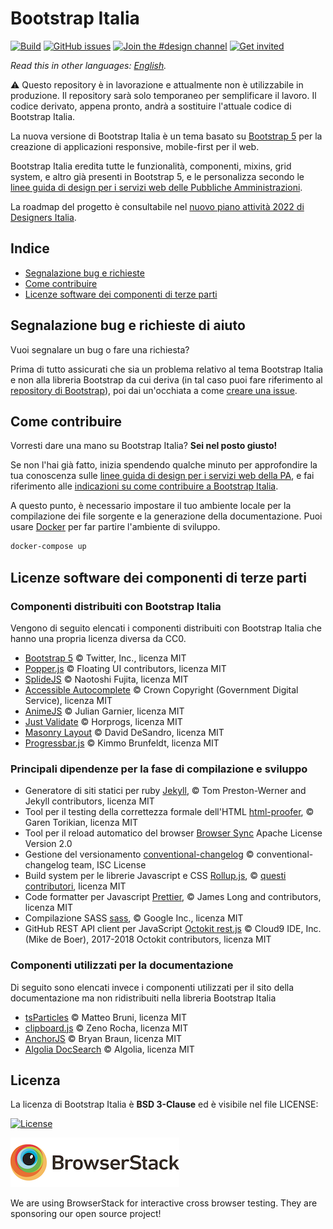# Bootstrap Italia

<!-- [![Versione](https://img.shields.io/npm/v/bootstrap-italia.svg?logo=npm)](https://github.com/italia/bootstrap-italia/releases) -->
[![Build](https://github.com/italia/bootstrap-italia-next/actions/workflows/ci.yml/badge.svg)](https://github.com/italia/bootstrap-italia-next/actions)
[![GitHub issues](https://img.shields.io/github/issues/italia/bootstrap-italia-next.svg)](https://github.com/italia/bootstrap-italia-next/issues)
[![Join the #design channel](https://img.shields.io/badge/Slack%20channel-%23design-blue.svg)](https://developersitalia.slack.com/messages/C7VPAUVB3/)
[![Get invited](https://slack.developers.italia.it/badge.svg)](https://slack.developers.italia.it/)

_Read this in other languages: [English](README.EN.md)._

⚠️ Questo repository è in lavorazione e attualmente non è utilizzabile in produzione. Il repository sarà solo temporaneo per semplificare il lavoro. Il codice derivato, appena pronto, andrà a sostituire l'attuale codice di Bootstrap Italia.

La nuova versione di Bootstrap Italia è un tema basato su [Bootstrap 5](https://getbootstrap.com/docs/5.1/getting-started/introduction/) per la creazione di applicazioni responsive, mobile-first per il web.

Bootstrap Italia eredita tutte le funzionalità, componenti, mixins, grid system, e altro già presenti in Bootstrap 5, e le personalizza secondo le [linee guida di design per i servizi web delle Pubbliche Amministrazioni](https://docs.italia.it/italia/designers-italia/design-linee-guida-docs/).

La roadmap del progetto è consultabile nel [nuovo piano attività 2022 di Designers Italia](https://designers.italia.it/piano-attivita/).

<!-- **[Vedi la documentazione completa »](https://italia.github.io/bootstrap-italia/)**

oppure

**[Scarica l'ultima versione della libreria »](https://github.com/italia/bootstrap-italia/releases)** -->

## Indice

- [Segnalazione bug e richieste](#segnalazione-bug-e-richieste-di-aiuto)
- [Come contribuire](#come-contribuire)
- [Licenze software dei componenti di terze parti](#licenze-software-dei-componenti-di-terze-parti)

## Segnalazione bug e richieste di aiuto

Vuoi segnalare un bug o fare una richiesta?

Prima di tutto assicurati che sia un problema relativo al tema Bootstrap Italia e non alla libreria Bootstrap da cui deriva
(in tal caso puoi fare riferimento al [repository di Bootstrap](https://github.com/twbs/bootstrap)), poi
dai un'occhiata a come [creare una issue](https://github.com/italia/bootstrap-italia-next/blob/development/CONTRIBUTING.md#creare-una-issue).

## Come contribuire

Vorresti dare una mano su Bootstrap Italia? **Sei nel posto giusto!**

Se non l'hai già fatto, inizia spendendo qualche minuto per approfondire la tua conoscenza sulle
[linee guida di design per i servizi web della PA](https://docs.italia.it/italia/designers-italia/design-linee-guida-docs/),
e fai riferimento alle [indicazioni su come contribuire a Bootstrap Italia](https://github.com/italia/bootstrap-italia-next/blob/development/CONTRIBUTING.md).

A questo punto, è necessario impostare il tuo ambiente locale per la compilazione dei file sorgente e la generazione
della documentazione. Puoi usare [Docker](https://docs.docker.com/get-started/) per far partire l'ambiente di sviluppo.

```sh
docker-compose up
```

## Licenze software dei componenti di terze parti

### Componenti distribuiti con Bootstrap Italia

Vengono di seguito elencati i componenti distribuiti con Bootstrap Italia che hanno una propria licenza diversa da CC0.

- [Bootstrap 5](https://getbootstrap.com) © Twitter, Inc., licenza MIT
- [Popper.js](https://popper.js.org) © Floating UI contributors, licenza MIT
- [SplideJS](https://splidejs.com) © Naotoshi Fujita, licenza MIT
- [Accessible Autocomplete](https://alphagov.github.io/accessible-autocomplete) © Crown Copyright (Government Digital Service), licenza MIT
- [AnimeJS](https://animejs.com) © Julian Garnier, licenza MIT
- [Just Validate](https://just-validate.dev) © Horprogs, licenza MIT
- [Masonry Layout](https://masonry.desandro.com) © David DeSandro, licenza MIT
- [Progressbar.js](https://kimmobrunfeldt.github.io/progressbar.js) © Kimmo Brunfeldt, licenza MIT

### Principali dipendenze per la fase di compilazione e sviluppo

- Generatore di siti statici per ruby [Jekyll](https://jekyllrb.com), © Tom Preston-Werner and Jekyll contributors, licenza MIT
- Tool per il testing della correttezza formale dell'HTML [html-proofer](https://github.com/gjtorikian/html-proofer), © Garen Torikian, licenza MIT
- Tool per il reload automatico del browser [Browser Sync](https://www.browsersync.io/) Apache License Version 2.0
- Gestione del versionamento [conventional-changelog](https://github.com/conventional-changelog/conventional-changelog/) © conventional-changelog team, ISC License
- Build system per le librerie Javascript e CSS [Rollup.js](https://rollupjs.org/), © [questi contributori](https://github.com/rollup/rollup/graphs/contributors), licenza MIT
- Code formatter per Javascript [Prettier](https://prettier.io/), © James Long and contributors, licenza MIT
- Compilazione SASS [sass](https://github.com/sass/dart-sass), © Google Inc., licenza MIT
- GitHub REST API client per JavaScript [Octokit rest.js](https://octokit.github.io/rest.js/) © Cloud9 IDE, Inc. (Mike de Boer), 2017-2018 Octokit contributors, licenza MIT

### Componenti utilizzati per la documentazione

Di seguito sono elencati invece i componenti utilizzati per il sito della documentazione ma non ridistribuiti nella libreria Bootstrap Italia

- [tsParticles](https://particles.js.org/) © Matteo Bruni, licenza MIT
- [clipboard.js](https://clipboardjs.com/) © Zeno Rocha, licenza MIT
- [AnchorJS](https://www.bryanbraun.com/anchorjs/) © Bryan Braun, licenza MIT
- [Algolia DocSearch](https://docsearch.algolia.com/) © Algolia, licenza MIT

## Licenza

La licenza di Bootstrap Italia è **BSD 3-Clause** ed è visibile nel file LICENSE:

[![License](https://img.shields.io/github/license/italia/bootstrap-italia-next.svg)](https://github.com/italia/bootstrap-italia-next/blob/development/LICENSE)

<a href="https://www.browserstack.com/" target="_blank"><img src="docs/assets/img/browserstack-logo.png" alt="BrowserStack logo" width="270" height="79" /></a>

We are using BrowserStack for interactive cross browser testing. They are sponsoring our open source project!
